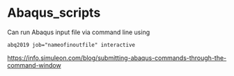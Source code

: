 # Abaqus_scripts

Can run Abaqus input file via command line using
```
abq2019 job="nameofinoutfile" interactive
```

https://info.simuleon.com/blog/submitting-abaqus-commands-through-the-command-window
